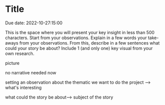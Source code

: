 # Title 

Due date: 2022-10-27:15:00


This is the space where you will present your key insight in less than 500 characters. Start from your observations. Explain in a few words your take-aways from your observations. From this, describe in a few sentences what could your story be about? Include 1 (and only one) key visual from your own research.

picture


no narrative needed now


setting an observation about the thematic we want to do the project --> what's interesting

what could the story be about--> subject of the story